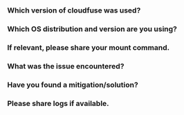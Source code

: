 ### Which version of cloudfuse was used?


### Which OS distribution and version are you using?


### If relevant, please share your mount command.


### What was the issue encountered?


### Have you found a mitigation/solution?


### Please share logs if available.




